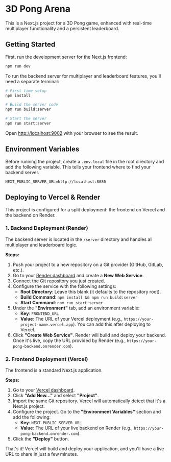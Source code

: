 # 3D Pong Arena

This is a Next.js project for a 3D Pong game, enhanced with real-time multiplayer functionality and a persistent leaderboard.

## Getting Started

First, run the development server for the Next.js frontend:

```bash
npm run dev
```

To run the backend server for multiplayer and leaderboard features, you'll need a separate terminal:

```bash
# First time setup
npm install

# Build the server code
npm run build:server

# Start the server
npm run start:server
```

Open [http://localhost:9002](http://localhost:9002) with your browser to see the result.

## Environment Variables

Before running the project, create a `.env.local` file in the root directory and add the following variable. This tells your frontend where to find your backend server.

```
NEXT_PUBLIC_SERVER_URL=http://localhost:8080
```

## Deploying to Vercel & Render

This project is configured for a split deployment: the frontend on Vercel and the backend on Render.

### 1. Backend Deployment (Render)

The backend server is located in the `/server` directory and handles all multiplayer and leaderboard logic.

**Steps:**

1.  Push your project to a new repository on a Git provider (GitHub, GitLab, etc.).
2.  Go to your [Render dashboard](https://dashboard.render.com/) and create a **New Web Service**.
3.  Connect the Git repository you just created.
4.  Configure the service with the following settings:
    *   **Root Directory**: Leave this blank (it defaults to the repository root).
    *   **Build Command**: `npm install && npm run build:server`
    *   **Start Command**: `npm run start:server`
5.  Under the **"Environment"** tab, add an environment variable:
    *   **Key**: `FRONTEND_URL`
    *   **Value**: The URL of your Vercel deployment (e.g., `https://your-project-name.vercel.app`). You can add this after deploying to Vercel.
6.  Click **"Create Web Service"**. Render will build and deploy your backend. Once it's live, copy the URL provided by Render (e.g., `https://your-pong-backend.onrender.com`).

### 2. Frontend Deployment (Vercel)

The frontend is a standard Next.js application.

**Steps:**

1.  Go to your [Vercel dashboard](https://vercel.com/dashboard).
2.  Click **"Add New..."** and select **"Project"**.
3.  Import the same Git repository. Vercel will automatically detect that it's a Next.js project.
4.  Configure the project. Go to the **"Environment Variables"** section and add the following:
    *   **Key**: `NEXT_PUBLIC_SERVER_URL`
    *   **Value**: The URL of your live backend on Render (e.g., `https://your-pong-backend.onrender.com`).
5.  Click the **"Deploy"** button.

That's it! Vercel will build and deploy your application, and you'll have a live URL to share in just a few minutes.
